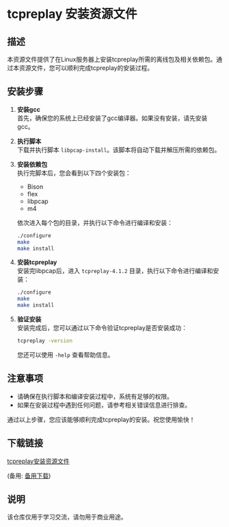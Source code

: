 # tcpreplay 安装资源文件

## 描述

本资源文件提供了在Linux服务器上安装tcpreplay所需的离线包及相关依赖包。通过本资源文件，您可以顺利完成tcpreplay的安装过程。

## 安装步骤

1. **安装gcc**  
   首先，确保您的系统上已经安装了gcc编译器。如果没有安装，请先安装gcc。

2. **执行脚本**  
   下载并执行脚本 `libpcap-install`。该脚本将自动下载并解压所需的依赖包。

3. **安装依赖包**  
   执行完脚本后，您会看到以下四个安装包：
   - Bison
   - flex
   - libpcap
   - m4

   依次进入每个包的目录，并执行以下命令进行编译和安装：
   ```bash
   ./configure
   make
   make install
   ```

4. **安装tcpreplay**  
   安装完libpcap后，进入 `tcpreplay-4.1.2` 目录，执行以下命令进行编译和安装：
   ```bash
   ./configure
   make
   make install
   ```

5. **验证安装**  
   安装完成后，您可以通过以下命令验证tcpreplay是否安装成功：
   ```bash
   tcpreplay -version
   ```
   您还可以使用 `-help` 查看帮助信息。

## 注意事项

- 请确保在执行脚本和编译安装过程中，系统有足够的权限。
- 如果在安装过程中遇到任何问题，请参考相关错误信息进行排查。

通过以上步骤，您应该能够顺利完成tcpreplay的安装。祝您使用愉快！

## 下载链接
[tcpreplay安装资源文件](https://pan.quark.cn/s/9c0f3ee32e5a) 

(备用: [备用下载](https://pan.baidu.com/s/1Q66_stCKIDog-F799D9oSw?pwd=1234))

## 说明

该仓库仅用于学习交流，请勿用于商业用途。
